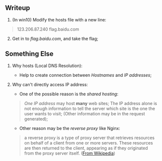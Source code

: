 ## Writeup
1. (In win10) Modify the hosts file with a new line:
> 123.206.87.240 flag.baidu.com
2. Get in to *flag.baidu.com*, and take the flag;

## Something Else
1. Why hosts (Local DNS Resolution):
    - Help to create connection between *Hostnames* and *IP addresses*;
2. Why can't directly access IP address:
    - One of the possible reason is the *shared hosting*:
    > *One IP address* may host **many** web sites; The IP address alone is not enough information to tell the server which site is the one the user wants to visit;
    (Other information may be in the request generated);

    - Other reason may be the *reverse proxy* like Nginx:
    > a reverse proxy is a type of proxy server that retrieves resources on behalf of a client from one or more servers. These resources are then returned to the client, appearing as if they originated from the proxy server itself. ([From Wikipedia](https://en.wikipedia.org/wiki/Reverse_proxy))